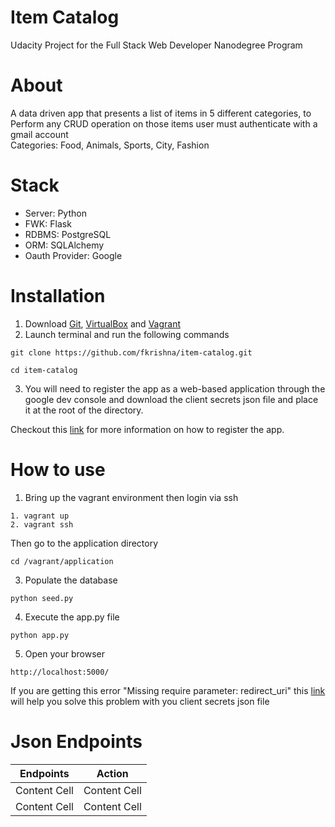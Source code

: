 # Item Catalog
Udacity Project for the Full Stack Web Developer Nanodegree Program

# About
A data driven app that presents a list of items in 5 different categories, to Perform any CRUD operation on those items user must authenticate with a gmail account<br>
Categories: Food, Animals, Sports, City, Fashion

# Stack
- Server: Python
- FWK: Flask
- RDBMS: PostgreSQL
- ORM: SQLAlchemy
- Oauth Provider: Google

# Installation
1. Download <a href="https://git-scm.com/downloads" target="_blank">Git</a>, <a href="https://www.virtualbox.org/wiki/Downloads" target="_blank">VirtualBox</a> and <a href="https://www.vagrantup.com/downloads.html" target="_blank">Vagrant</a>
2. Launch terminal and run the following commands
```
git clone https://github.com/fkrishna/item-catalog.git
```
```
cd item-catalog
```
3. You will need to register the app as a web-based application through the google dev console and download the client secrets json file and place it at the root of the directory.<br>

Checkout this <a href="https://developers.google.com/adwords/api/docs/guides/authentication#webapp" target="_blank">link</a> for more information on how to register the app.

# How to use
1. Bring up the vagrant environment then login via ssh
```
1. vagrant up
2. vagrant ssh 
``` 
Then go to the application directory
```
cd /vagrant/application 
```
3. Populate the database
```
python seed.py
```
4. Execute the app.py file
```
python app.py
```
5. Open your browser 
```
http://localhost:5000/
```

If you are getting this error "Missing require parameter: redirect_uri" this <a href="https://github.com/googleapis/oauth2client/issues/16#issuecomment-312719251" target="_blank">link</a> will help you solve this problem with you client secrets json file

# Json Endpoints

|   Endpoints  	| 	 Action 	|
| ------------- | ------------- |
| Content Cell  | Content Cell  |
| Content Cell  | Content Cell  |


